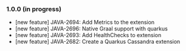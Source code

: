 ### 1.0.0 (in progress)

- [new feature] JAVA-2694: Add Metrics to the extension
- [new feature] JAVA-2696: Native Graal support with quarkus
- [new feature] JAVA-2693: Add HealthChecks to extension
- [new feature] JAVA-2682: Create a Quarkus Cassandra extension

